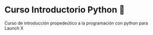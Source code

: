 # Curso Introductorio Python 🐍
Curso de introducción propedeútico a la programación con python para Launch X
